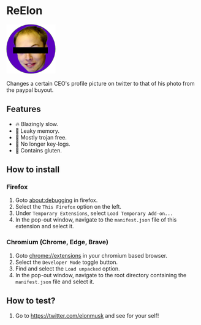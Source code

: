 # ReElon

![icon](./images/RealElon_icon-128.png)

Changes a certain CEO's profile picture on twitter to that of his photo from the paypal buyout.

## Features

- 🔥 Blazingly slow.
- 🫗 Leaky memory.
- 🐎 Mostly trojan free.
- 🔑 No longer key-logs.
- 🍞 Contains gluten.


## How to install

### Firefox
1. Goto [about:debugging](about:debugging) in firefox.
2. Select the `This Firefox` option on the left.
3. Under `Temporary Extensions`, select `Load Temporary Add-on...`
4. In the pop-out window, navigate to the `manifest.json` file of this extension and select it.

### Chromium (Chrome, Edge, Brave)
1. Goto [chrome://extensions](chrome://extensions) in your chromium based browser.
2. Select the `Developer Mode` toggle button.
3. Find and select the `Load unpacked` option.
4. In the pop-out window, navigate to the root directory containing the `manifest.json` file and select it.

## How to test?

1. Go to https://twitter.com/elonmusk and see for your self!
